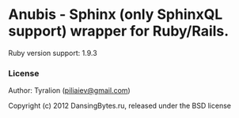 Anubis - Sphinx (only SphinxQL support) wrapper for Ruby/Rails.
======

Ruby version support: 1.9.3

### License

Author: Tyralion (piliaiev@gmail.com)

Copyright (c) 2012 DansingBytes.ru, released under the BSD license